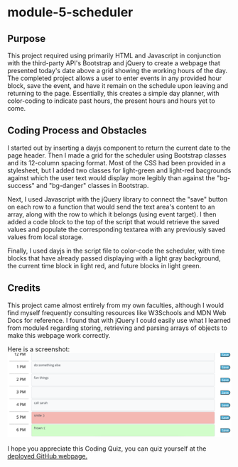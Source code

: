 # module-5-scheduler
## Purpose
This project required using primarily HTML and Javascript in conjunction with the third-party API's Bootstrap and jQuery to create a webpage that presented today's date above a grid showing the working hours of the day. The completed project allows a user to enter events in any provided hour block, save the event, and have it remain on the schedule upon leaving and returning to the page. Essentially, this creates a simple day planner, with color-coding to indicate past hours, the present hours and hours yet to come.

## Coding Process and Obstacles
I started out by inserting a dayjs component to return the current date to the page header. Then I made a grid for the scheduler using Bootstrap classes and its 12-column spacing format. Most of the CSS had been provided in a stylesheet, but I added two classes for light-green and light-red bacgrounds against which the user text would display more legibly than against the "bg-success" and "bg-danger" classes in Bootstrap.

Next, I used Javascript with the jQuery library to connect the "save" button on each row to a function that would send the text area's content to an array, along with the row to which it belongs (using event target). I then added a code block to the top of the script that would retrieve the saved values and populate the corresponding textarea with any previously saved values from local storage.

Finally, I used dayjs in the script file to color-code the scheduler, with time blocks that have already passed displaying with a light gray background, the current time block in light red, and future blocks in light green.

## Credits
This project came almost entirely from my own faculties, although I would find myself frequently consulting resources like W3Schools and MDN Web Docs for reference. I found that with jQuery I could easily use what I learned from module4 regarding storing, retrieving and parsing arrays of objects to make this webpage work correctly.


Here is a screenshot:
![screenshot of coding quiz webpage](demo.png)

I hope you appreciate this Coding Quiz, you can quiz yourself at the [deployed GitHub webpage.](https://briancampbell003.github.io/module-5-scheduler)